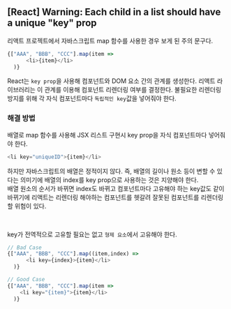 ## [React] Warning: Each child in a list should have a unique "key" prop
리액트 프로젝트에서 자바스크립트 map 함수를 사용한 경우 보게 된 주의 문구다.

```js
{["AAA", "BBB", "CCC"].map(item =>
      <li>{item}</li>
  )}
```

React는 `key prop`을 사용해 컴포넌트와 DOM 요소 간의 관계를 생성한다. 리액트 라이브러리는 이 관계를 이용해 컴포넌트 리렌더링 여부를 결정한다. 
불필요한 리렌더링 방지를 위해 각 자식 컴포넌트마다 `독립적인 key`값을 넣어줘야 한다.

### 해결 방법
배열로 map 함수를 사용해 JSX 리스트 구현시 key prop을 자식 컴포넌트마다 넣어줘야 한다.
```js
<li key="uniqueID">{item}</li>
```
하지만 자바스크립트의 배열은 정적이지 않다. 즉, 배열의 길이나 원소 등이 변할 수 있다는 의미기에 배열의 index를 key prop으로 사용하는 것은 지양해야 한다.    
배열 원소의 순서가 바뀌면 index도 바뀌고 컴포넌트마다 고유해야 하는 key값도 같이 바뀌기에 리액트는 리렌더링 해야하는 컴포넌트를 헷갈려 잘못된 컴포넌트를 리렌더링 할 위험이 있다.   

<br/>

key가 전역적으로 고유할 필요는 없고 `형제 요소`에서 고유해야 한다.
```js
// Bad Case
{["AAA", "BBB", "CCC"].map((item,index) =>
      <li key={index}>{item}</li>
  )}

// Good Case
{["AAA", "BBB", "CCC"].map(item =>
    <li key="{item}">{item}</li>
  )}
```
